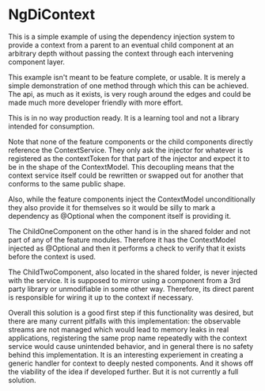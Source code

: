 # NgDiContext

This is a simple example of using the dependency injection system to provide a context from a parent to an eventual child component at an arbitrary depth without passing the context through each intervening component layer.

This example isn't meant to be feature complete, or usable.  It is merely a simple demonstration of one method through which this can be achieved.  The api, as much as it exists, is very rough around the edges and could be made much more developer friendly with more effort.

This is in no way production ready.  It is a learning tool and not a library intended for consumption.

Note that none of the feature components or the child components directly reference the ContextService.  They only ask the injector for whatever is registered as the contextToken for that part of the injector and expect it to be in the shape of the ContextModel.  This decoupling means that the context service itself could be rewritten or swapped out for another that conforms to the same public shape.

Also, while the feature components inject the ContextModel unconditionally they also provide it for themselves so it would be silly to mark a dependency as @Optional when the component itself is providing it.

The ChildOneComponent on the other hand is in the shared folder and not part of any of the feature modules.  Therefore it has the ContextModel injected as @Optional and then it performs a check to verify that it exists before the context is used.

The ChildTwoComponent, also located in the shared folder, is never injected with the service.  It is supposed to mirror using a component from a 3rd party library or unmodifiable in some other way.  Therefore, its direct parent is responsible for wiring it up to the context if necessary.

Overall this solution is a good first step if this functionality was desired, but there are many current pitfalls with this implementation: the observable streams are not managed which would lead to memory leaks in real applications, registering the same prop name repeatedly with the context service would cause unintended behavior, and in general there is no safety behind this implementation.  It is an interesting experiement in creating a generic handler for context to deeply nested components.  And it shows off the viability of the idea if developed further.  But it is not currently a full solution.

